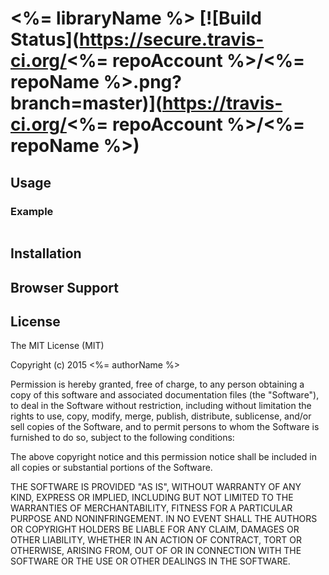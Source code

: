 <%= libraryName %> [![Build Status](https://secure.travis-ci.org/<%= repoAccount %>/<%= repoName %>.png?branch=master)](https://travis-ci.org/<%= repoAccount %>/<%= repoName %>)
===

## Usage

### Example

```javascript

```

## Installation

## Browser Support

## License

The MIT License (MIT)

Copyright (c) 2015 <%= authorName %>

Permission is hereby granted, free of charge, to any person obtaining a copy of
this software and associated documentation files (the "Software"), to deal in
the Software without restriction, including without limitation the rights to
use, copy, modify, merge, publish, distribute, sublicense, and/or sell copies of
the Software, and to permit persons to whom the Software is furnished to do so,
subject to the following conditions:

The above copyright notice and this permission notice shall be included in all
copies or substantial portions of the Software.

THE SOFTWARE IS PROVIDED "AS IS", WITHOUT WARRANTY OF ANY KIND, EXPRESS OR
IMPLIED, INCLUDING BUT NOT LIMITED TO THE WARRANTIES OF MERCHANTABILITY, FITNESS
FOR A PARTICULAR PURPOSE AND NONINFRINGEMENT. IN NO EVENT SHALL THE AUTHORS OR
COPYRIGHT HOLDERS BE LIABLE FOR ANY CLAIM, DAMAGES OR OTHER LIABILITY, WHETHER
IN AN ACTION OF CONTRACT, TORT OR OTHERWISE, ARISING FROM, OUT OF OR IN
CONNECTION WITH THE SOFTWARE OR THE USE OR OTHER DEALINGS IN THE SOFTWARE.
